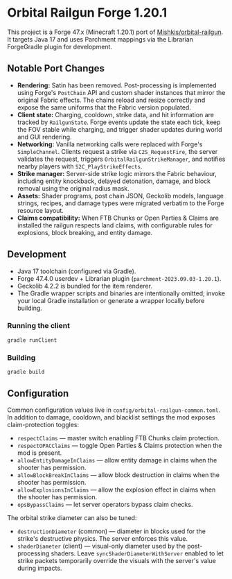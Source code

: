 # Orbital Railgun Forge 1.20.1

This project is a Forge 47.x (Minecraft 1.20.1) port of [Mishkis/orbital-railgun](https://github.com/Mishkis/orbital-railgun).
It targets Java 17 and uses Parchment mappings via the Librarian ForgeGradle plugin for development.

## Notable Port Changes

* **Rendering:** Satin has been removed. Post-processing is implemented using Forge's `PostChain` API and custom shader instances that mirror the original Fabric effects. The chains reload and resize correctly and expose the same uniforms that the Fabric version populated.
* **Client state:** Charging, cooldown, strike data, and hit information are tracked by `RailgunState`. Forge events update the state each tick, keep the FOV stable while charging, and trigger shader updates during world and GUI rendering.
* **Networking:** Vanilla networking calls were replaced with Forge's `SimpleChannel`. Clients request a strike via `C2S_RequestFire`, the server validates the request, triggers `OrbitalRailgunStrikeManager`, and notifies nearby players with `S2C_PlayStrikeEffects`.
* **Strike manager:** Server-side strike logic mirrors the Fabric behaviour, including entity knockback, delayed detonation, damage, and block removal using the original radius mask.
* **Assets:** Shader programs, post chain JSON, Geckolib models, language strings, recipes, and damage types were migrated verbatim to the Forge resource layout.
* **Claims compatibility:** When FTB Chunks or Open Parties & Claims are installed the railgun respects land claims, with configurable rules for explosions, block breaking, and entity damage.

## Development

* Java 17 toolchain (configured via Gradle).
* Forge 47.4.0 userdev + Librarian plugin (`parchment-2023.09.03-1.20.1`).
* Geckolib 4.2.2 is bundled for the item renderer.
* The Gradle wrapper scripts and binaries are intentionally omitted; invoke your local Gradle installation or generate a wrapper
  locally before building.

### Running the client

```
gradle runClient
```

### Building

```
gradle build
```

## Configuration

Common configuration values live in `config/orbital-railgun-common.toml`. In addition to damage, cooldown, and blacklist settings the mod exposes claim-protection toggles:

* `respectClaims` — master switch enabling FTB Chunks claim protection.
* `respectOPACClaims` — toggle Open Parties & Claims protection when the mod is present.
* `allowEntityDamageInClaims` — allow entity damage in claims when the shooter has permission.
* `allowBlockBreakInClaims` — allow block destruction in claims when the shooter has permission.
* `allowExplosionsInClaims` — allow the explosion effect in claims when the shooter has permission.
* `opsBypassClaims` — let server operators bypass claim checks.

The orbital strike diameter can also be tuned:

* `destructionDiameter` (common) — diameter in blocks used for the strike's destructive physics. The server enforces this value.
* `shaderDiameter` (client) — visual-only diameter used by the post-processing shaders. Leave `syncShaderDiameterWithServer` enabled to let strike packets temporarily override the visuals with the server's value during impacts.

